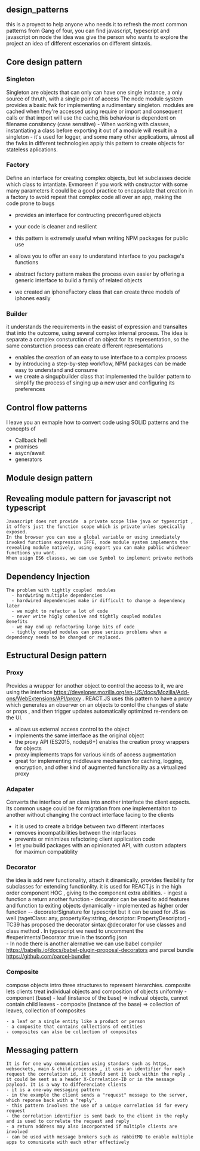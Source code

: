## design_patterns

this is a proyect to help anyone who needs it to refresh the most common patterns from Gang of four, you can find javascript, typescript and javascript on node
the idea was give the person who wants to explore the project an idea of different escenarios on different sintaxis.

## Core design pattern

### Singleton 

Singleton are objects that can only can have one single instance, a only source of thruth, with a single point of access 
  The node module system provides a basic fwk for implementing a rudimentary singleton. modules are cached when they're accessed using require or import and consequent calls or that import will use the cache,this behaviour is dependent on filename consitency (case sensitive)
    - When working with classes, instantiating a class before exporting it out of a module will result in a singleton 
    - it's used for logger, and some many other applications, almost all the fwks in different technologies apply this pattern to create objects for stateless aplications. 
   
### Factory
  Define an interface for creating complex objects, but let subclasses decide which class to intantiate. Evmoreen if you work with cnstructor with some many parameters it could be a good practice to encapsulate that creation in a factory to avoid repeat that complex code all over an app, making the code prone to bugs 
  - provides an interface for contructing preconfigured objects
  - your code is cleaner and resilient
  - this pattern is extremely useful when writing NPM packages for public use
  - allows you to offer an easy to understand interface to you package's functions 
  
 -  abstract factory pattern makes the process even easier by offering a generic interface to build a family of related objects
 -  we created an iphoneFactory class that can create three models of iphones easily 
 
### Builder 
  it understands the requirements in the easist of expression and transaltes that into the outcome, using several complex internal process. The idea is separate a complex consturction of an object for its representation, so the same consturction process can create different representations 
  - enables the creation of an easy to use interface to a complex process
  - by introducing a step-by-step workflow, NPM packages can be made easy to understand and consume 
  - we create a singupbuilder class that implemented the builder pattern to simplify the process of singing up a new user and configuring its preferences
  
## Control flow patterns

 I leave you an exmaple how to convert code using SOLID patterns and the concepts of 
  - Callback hell 
  - promises 
  - asycn/await  
  - generators 

## Module design pattern
  ## Revealing module pattern for javascript not typescript 
    Javascript does not provide  a private scope like java or typescript , it offers just the function scope which is private unles specically exposed. 
    In the browser you can use a global variable or using inmediately invoked functions expression IFFE, node module system implements the revealing module natively, using export you can make public whichever functions you want.  
    When usign ES6 classes, we can use Symbol to implement private methods
    
 ## Dependency Injection 
    The problem with tightly coupled  modules
      - hardwiring multiple dependencies
      - hardwired dependencies make ir difficult to change a dependency later
      - we might to refactor a lot of code 
      - never write higly cohesive and tightly coupled modules 
    Benefits 
      - we may end up refactoring large bits of code
      - tightly coupled modules can pose serious problems when a dependency needs to be changed or replaced.
      
 ## Estructural Design pattern
   ### Proxy 
   Provides a wrapper for another object  to control the access to it, we are using the interface https://developer.mozilla.org/en-US/docs/Mozilla/Add-ons/WebExtensions/API/proxy . REACT.JS uses this pattern to have a proxy which generates an observer on an objects to contol the changes of state or props , and then trigger updates automatically optimized re-renders on the UI. 
   -  allows us external access control to the object
   -  implements the same interface as the original object
   -  the proxy API (ES2015, nodejs6+) enables the creation proxy wrappers for objects
   -  proxy implements traps for various kinds of access augmentation 
   - great for implementing middleware mechanism  for caching, logging, encryption, and other kind of augmented functionality as a virtualized proxy 
   
  ### Adapater 
   Converts the interface of an class into another interface the client expects. Its common usage could be for migration from one implementaiton to another without changing the contract interface facing to the clients 
   -  it is used to create a bridge between two different interfaces
   -  removes incompatibilities between the interfaces 
   -  prevents or minimizes refactoring client application code 
   -  let you build packages with an opinionated API, with custom adapters for maximun compatiblity 
   
  ### Decorator
  the idea is add new functionality, attach it dinamically, provides flexibility for subclasses for extending functionlity. it is used for REACT.js in the high order component HOC , giving to the component extra abilities.
    - ingest a function a return another function
    - decorator can be used to add features and function to exiting objects dynamically 
    - implemented as higher order function   -- decoratorSignature for typescript but it can be used for JS as well (tagetClass: any, propertyKey:string, descriptor:  PropertyDescriptor)
    - TC39 has proposed the decorator sintax @decorator for use classes and class method . In typescript we need to uncomment the #experimentalDecorator :true in the tsconfig.json  
    - In node there is another alernative we can use babel compiler https://babeljs.io/docs/babel-plugin-proposal-decorators  and  parcel bundle https://github.com/parcel-bundler 
    
    
  ### Composite
  compose objects intro three structures to represent hierarchies. composite lets clients treat individual objects and composition of objects uniformly 
    - component (base)
    - leaf (instance of the base) => indivual objects, cannot contain child leaves 
    - composite (instance of the base) => collection of leaves, collection of composites
    
    - a leaf or a single entity like a product or person
    - a composite that contains collections of entities
    - composites can also be collection of composites
    
    
  
  ## Messaging pattern 
    It is for one way communication using standars such as https, websockets, main & child processes , it uses an identifier for each request the correlation id, it should sent it back within the reply . it could be sent as a header X-Correlation-ID or in the message payload. It is a way to differenciate clients 
    - it is a one-way messaging pattern
    - in the example the client sends a "request" message to the server, which reponse back with a "reply".
    - this pattern involves the use of a unique correlation id for every request 
    - the correlation identifier is sent back to the client in the reply and is used to correlate the request and reply 
    - a return address may also incorporated if multiple clients are involved 
    - can be used with message brokers such as rabbitMQ to enable multiple apps to comunicate with each other effectively 
    
  
  
   
